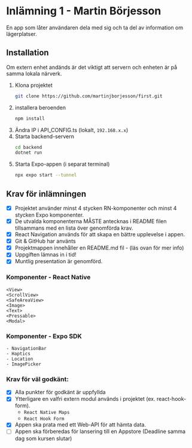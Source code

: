 # Inlämning 1 - Martin Börjesson

En app som låter användaren dela med sig och ta del av information om lägerplatser.<br>

## Installation

Om extern enhet andänds är det viktigt att servern och enheten är på samma lokala närverk.

1. Klona projektet
    ```bash
    git clone https://github.com/martinjborjesson/first.git
    ```
2. installera beroenden
    ```bash
    npm install
    ```
3. Ändra IP i API_CONFIG.ts (lokalt, `192.168.x.x`)
4. Starta backend-servern
    ```bash
    cd backend
    dotnet run
    ```
5. Starta Expo-appen (i separat terminal)
    ```bash
    npx expo start --tunnel
    ```

## Krav för inlämningen

- [X] Projektet använder minst 4 stycken RN-komponenter och minst 4 stycken Expo komponenter.
- [X] De utvalda komponenterna MÅSTE antecknas i README filen tillsammans med en lista över genomförda krav.
- [X] React Navigation används för att skapa en bättre upplevelse i appen.
- [X] Git & GitHub har använts
- [X] Projektmappen innehåller en README.md fil - (läs ovan för mer info)
- [X] Uppgiften lämnas in i tid!
- [X] Muntlig presentation är genomförd.

### Komponenter - React Native

```tsx
<View>
<ScrollView>
<SafeAreaView>
<Image>
<Text>
<Pressable>
<Modal>
```

### Komponenter - Expo SDK

```tsx
- NavigationBar
- Haptics
- Location
- ImagePicker
```

### Krav för väl godkänt:

- [X] Alla punkter för godkänt är uppfyllda
- [X] Ytterligare en valfri extern modul används i projektet (ex. react-hook-form).
    - `React Native Maps`
    - `React Hook Form`
- [X] Appen ska prata med ett Web-API för att hämta data.
- [ ] Appen ska förberedas för lansering till en Appstore (Deadline samma dag som kursen slutar)
